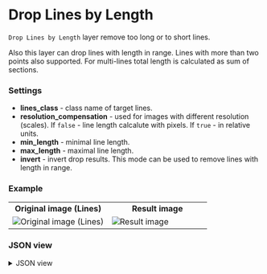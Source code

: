 # Drop Lines by Length

`Drop Lines by Length` layer remove too long or to short lines.

Also this layer can drop lines with length in range.
Lines with more than two points also supported. For multi-lines total length is calculated as sum of sections.

### Settings

- **lines_class** - class name of target lines.
- **resolution_compensation** - used for images with different resolution (scales). If `false` - line length calcalute with pixels. If `true` - in relative units.
- **min_length** - minimal line length.
- **max_length** - maximal line length.
- **invert** - invert drop results. This mode can be used to remove lines with length in range.

### Example

<table>
<tr>
<td style="text-align:center; width:50%"><strong>Original image (Lines)</strong></td>
<td style="text-align:center; width:50%"><strong>Result image</strong></td>
</tr>
<tr>
<td> <img src="https://github.com/supervisely-ecosystem/ml-nodes/assets/79905215/236714c1-a3c9-43bd-809e-7c54a9e9dcf0" alt="Original image (Lines)"/> </td>
<td> <img src="https://github.com/supervisely-ecosystem/ml-nodes/assets/79905215/f8648688-8710-4c81-8902-ff3cfc53feae" alt="Result image"/> </td>
</tr>
</table>

### JSON view

<details>
  <summary>JSON view</summary>

```json
{
  "action": "drop_lines_by_length",
  "src": ["$data_1"],
  "dst": "$drop_lines_by_length_2",
  "settings": {
    "lines_class": "squirrel_line",
    "resolution_compensation": true,
    "invert": true,
    "min_length": 1,
    "max_length": 5
  }
}
```

</details>
